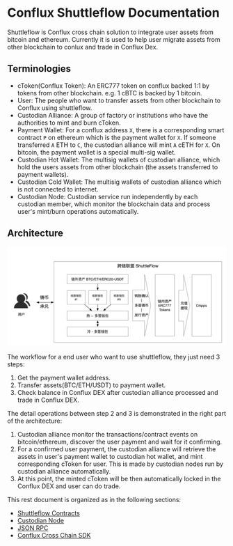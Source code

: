 # Conflux Shuttleflow Documentation

Shuttleflow is Conflux cross chain solution to integrate user assets from bitcoin and
ethereum. Currently it is used to help user migrate assets from other blockchain to conlux and 
trade in Conflux Dex.

## Terminologies
* cToken(Conflux Token): An ERC777 token on conflux backed 1:1 by tokens from other blockchain. e.g. 1 cBTC is backed by 1 bitcoin.
* User: The people who want to transfer assets from other blockchain to Conflux using shuttleflow.
* Custodian Alliance: A group of factory or institutions who have the authorities to mint and burn 
cToken.
* Payment Wallet: For a conflux address `X`, there is a corresponding smart contract `P` on ethereum which is 
the payment wallet for `X`. If someone transferred `A` ETH to `C`, the custodian alliance will mint `A` cETH for 
`X`. On bitcoin, the payment wallet is a special multi-sig wallet.
* Custodian Hot Wallet: The multisig wallets of custodian alliance, which hold the users assets from other blockchain
(the assets transferred to payment wallets).
* Custodian Cold Wallet: The multisig wallets of custodian alliance which is not connected to internet.
* Custodian Node: Custodian service run independently by each custodian member, which monitor the blockchain data
and process user's mint/burn operations automatically.

## Architecture
![Architecture](img/architecture.jpeg)

The workflow for a end user who want to use shuttleflow, they just need 3 steps:
1. Get the payment wallet address.
2. Transfer assets(BTC/ETH/USDT) to payment wallet.
3. Check balance in Conflux DEX after custodian alliance processed and trade in Conflux DEX.

The detail operations between step 2 and 3 is demonstrated in the right part of the architecture:
1. Custodian alliance monitor the transactions/contract events on bitcoin/ethereum, discover the 
user payment and wait for it confirming.
2. For a confirmed user payment, the custodian alliance will retrieve the assets in user's 
payment wallet to custodian hot wallet, and mint corresponding cToken for user. This is 
made by custodian nodes run by custodian alliance automatically. 
3. At this point, the minted cToken will be then automatically locked in the Conflux DEX and user 
can do trade.

This rest document is organized as in the following sections:
* [Shuttleflow Contracts](smart_contract.md)
* [Custodian Node](custodian.md)
* [JSON RPC](json_rpc.md)
* [Conflux Cross Chain SDK](sdk.md)
